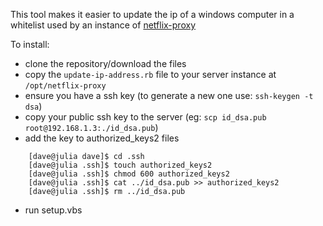 This tool makes it easier to update the ip of a windows computer in a whitelist used by an instance of [netflix-proxy](https://github.com/ab77/netflix-proxy)

To install:
- clone the repository/download the files
- copy the `update-ip-address.rb` file to your server instance at `/opt/netflix-proxy`
- ensure you have a ssh key (to generate a new one use: `ssh-keygen -t dsa`)
- copy your public ssh key to the server (eg: `scp id_dsa.pub root@192.168.1.3:./id_dsa.pub`)
- add the key to authorized_keys2 files
```
	[dave@julia dave]$ cd .ssh
	[dave@julia .ssh]$ touch authorized_keys2
	[dave@julia .ssh]$ chmod 600 authorized_keys2
	[dave@julia .ssh]$ cat ../id_dsa.pub >> authorized_keys2
	[dave@julia .ssh]$ rm ../id_dsa.pub
```
- run setup.vbs

